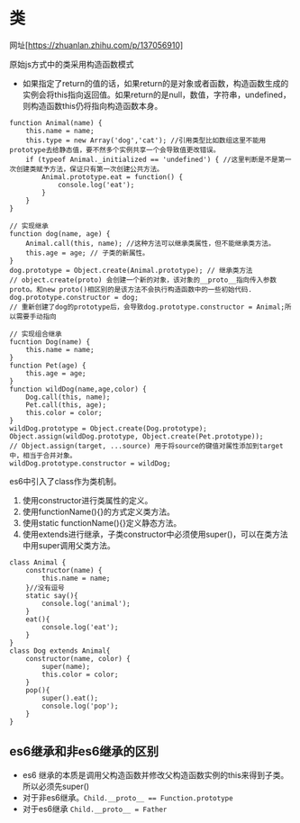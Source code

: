 # 类
网址[https://zhuanlan.zhihu.com/p/137056910]

原始js方式中的类采用构造函数模式
- 如果指定了return的值的话，如果return的是对象或者函数，构造函数生成的实例会将this指向返回值。如果return的是null，数值，字符串，undefined，则构造函数this仍将指向构造函数本身。
```
function Animal(name) {
    this.name = name;
    this.type = new Array('dog','cat'); //引用类型比如数组这里不能用prototype去给静态值，要不然多个实例共享一个会导致值更改错误。
    if (typeof Animal._initialized == 'undefined') { //这里判断是不是第一次创建类赋予方法，保证只有第一次创建公共方法。
        Animal.prototype.eat = function() {
            console.log('eat');
        }
    }
}
```
```
// 实现继承
function dog(name, age) {
    Animal.call(this, name); //这种方法可以继承类属性，但不能继承类方法。
    this.age = age; // 子类的新属性。
}
dog.prototype = Object.create(Animal.prototype); // 继承类方法
// object.create(proto) 会创建一个新的对象，该对象的__proto__指向传入参数proto。和new proto()相区别的是该方法不会执行构造函数中的一些初始代码.
dog.prototype.constructor = dog;
// 重新创建了dog的prototype后，会导致dog.prototype.constructor = Animal;所以需要手动指向
```
```
// 实现组合继承
fucntion Dog(name) {
    this.name = name;
}
function Pet(age) {
    this.age = age;
}
function wildDog(name,age,color) {
    Dog.call(this, name);
    Pet.call(this, age);
    this.color = color;
}
wildDog.prototype = Object.create(Dog.prototype);
Object.assign(wildDog.prototype, Object.create(Pet.prototype));
// Object.assign(target, ...source) 用于将source的键值对属性添加到target中，相当于合并对象。
wildDog.prototype.constructor = wildDog;
```

es6中引入了class作为类机制。
1. 使用constructor进行类属性的定义。
2. 使用functionName(){}的方式定义类方法。
3. 使用static functionName(){}定义静态方法。
4. 使用extends进行继承，子类constructor中必须使用super()，可以在类方法中用super调用父类方法。
```
class Animal {
    constructor(name) {
        this.name = name;
    }//没有逗号
    static say(){
        console.log('animal');
    }
    eat(){
        console.log('eat');
    }
}
class Dog extends Animal{
    constructor(name, color) {
        super(name);
        this.color = color;
    }
    pop(){
        super().eat();
        console.log('pop');
    }
}
```

## es6继承和非es6继承的区别

- es6 继承的本质是调用父构造函数并修改父构造函数实例的this来得到子类。所以必须先super()
- 对于非es6继承。```Child.__proto__ == Function.prototype```
- 对于es6继承 ```Child.__proto__ = Father```